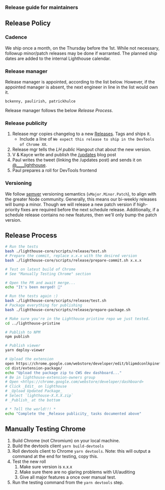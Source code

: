 ### Release guide for maintainers

## Release Policy

### Cadence

We ship once a month, on the Thursday before the 1st. While not necessary, followup minor/patch releases may be done if warranted. The planned ship dates are added to the internal Lighthouse calendar.

### Release manager

Release manager is appointed, according to the list below. However, if the appointed manager is absent, the next engineer in line in the list would own it.

    bckenny, paulirish, patrickhulce

Release manager follows the below _Release Process_.

### Release publicity

1. Release mgr copies changelog to a new [Releases](https://github.com/GoogleChrome/lighthouse/releases). Tags and ships it.
   * Include a line of `We expect this release to ship in the DevTools of Chrome XX`.
1. Release mgr tells the _LH public_ Hangout chat about the new version.
1. V & Kayce write and publish the [/updates](https://developers.google.com/web/updates/) blog post
1. Paul writes the tweet (linking the /updates post) and sends it on [@____lighthouse](https://twitter.com/____lighthouse).
1. Paul prepares a roll for DevTools frontend

### Versioning

We follow [semver](https://semver.org/) versioning semantics (`vMajor.Minor.Patch`), to align with the greater Node community. Generally, this means our bi-weekly releases will bump a minor. Though we will release a new patch version if high-priority fixes are required before the next schedule release. Additionally, if a schedule release contains no new features, then we'll only bump the patch version.


## Release Process

```sh
# Run the tests
bash ./lighthouse-core/scripts/release/test.sh
# Prepare the commit, replace x.x.x with the desired version
bash ./lighthouse-core/scripts/release/prepare-commit.sh x.x.x

# Test on latest build of Chrome
# See "Manually Testing Chrome" section

# Open the PR and await merge...
echo "It's been merged! 🎉"

# Run the tests again :)
bash ./lighthouse-core/scripts/release/test.sh
# Package everything for publishing
bash ./lighthouse-core/scripts/release/prepare-package.sh

# Make sure you're in the Lighthouse pristine repo we just tested.
cd ../lighthouse-pristine

# Publish to NPM
npm publish

# Publish viewer
yarn deploy-viewer

# Upload the extension
open https://chrome.google.com/webstore/developer/edit/blipmdconlkpinefehnmjammfjpmpbjk
cd dist/extension-package/
echo "Upload the package zip to CWS dev dashboard..."
# Be in lighthouse-extension-owners group
# Open <https://chrome.google.com/webstore/developer/dashboard>
# Click _Edit_ on lighthouse
# _Upload Updated Package_
# Select `lighthouse-X.X.X.zip`
# _Publish_ at the bottom

# * Tell the world!!! *
echo "Complete the _Release publicity_ tasks documented above"
```

## Manually Testing Chrome

1. Build Chrome (not Chromium) on your local machine.
2. Build the devtools client `yarn build-devtools`
3. Roll devtools client to Chrome `yarn devtools`. Note: this will output a command at the end for testing, copy this.
4. Test the new roll
    1. Make sure version is x.x.x
    2. Make sure there are no glaring problems with UI/auditing
    3. Give all major features a once over manual test.
5. Run the testing command from the `yarn devtools` step.